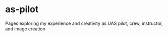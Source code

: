 # as-pilot
Pages exploring my experience and creativity as UAS pilot, crew, instructor, and image creation
